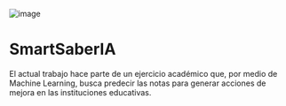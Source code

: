 ![image](https://github.com/user-attachments/assets/f1cc1e4e-bd7f-45d8-9c0c-acdbd8aa5714)
# SmartSaberIA
El actual trabajo hace parte de un ejercicio académico que, por medio de Machine Learning, busca predecir las notas para generar acciones de mejora en las instituciones educativas.

